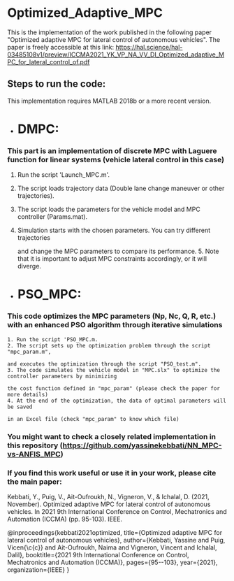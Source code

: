 # Optimized_Adaptive_MPC

This is the implementation of the work published in the following paper "Optimized adaptive MPC for lateral control of autonomous vehicles".
The paper is freely accessible at this link: https://hal.science/hal-03485108v1/preview/ICCMA2021_YK_VP_NA_VV_DI_Optimized_adaptive_MPC_for_lateral_control_of.pdf 

## Steps to run the code:

This implementation requires MATLAB 2018b or a more recent version.
-  # DMPC: 
  ### This part is an implementation of discrete MPC with Laguere function for linear systems (vehicle lateral control in this case)
  1. Run the script 'Launch_MPC.m'.
  2. The script loads trajectory data (Double lane change maneuver or other trajectories).
  3. The script loads the parameters for the vehicle model and MPC controller (Params.mat).
  4. Simulation starts with the chosen parameters. You can try different trajectories 
      
      and change the MPC parameters to compare its performance.
      5. Note that it is important to adjust MPC constraints accordingly, or it will diverge.


 -  # PSO_MPC: 
  ### This code optimizes the MPC parameters (Np, Nc, Q, R, etc.) with an enhanced PSO algorithm through iterative simulations

    1. Run the script 'PSO_MPC.m.
    2. The script sets up the optimization problem through the script "mpc_param.m", 
    
    and executes the optimization through the script "PSO_test.m".
    3. The code simulates the vehicle model in "MPC.slx" to optimize the controller parameters by minimizing 
    
    the cost function defined in "mpc_param" (please check the paper for more details)
    4. At the end of the optimization, the data of optimal parameters will be saved 
    
    in an Excel file (check "mpc_param" to know which file) 

### You might want to check a closely related implementation in this repository (https://github.com/yassinekebbati/NN_MPC-vs-ANFIS_MPC)

### If you find this work useful or use it in your work, please cite the main paper:

Kebbati, Y., Puig, V., Ait-Oufroukh, N., Vigneron, V., & Ichalal, D. (2021, November). Optimized adaptive MPC for lateral control of autonomous vehicles. In 2021 9th International Conference on Control, Mechatronics and Automation (ICCMA) (pp. 95-103). IEEE.

@inproceedings{kebbati2021optimized,
  title={Optimized adaptive MPC for lateral control of autonomous vehicles},
  author={Kebbati, Yassine and Puig, Vicen{\c{c}} and Ait-Oufroukh, Naima and Vigneron, Vincent and Ichalal, Dalil},
  booktitle={2021 9th International Conference on Control, Mechatronics and Automation (ICCMA)},
  pages={95--103},
  year={2021},
  organization={IEEE}
}

